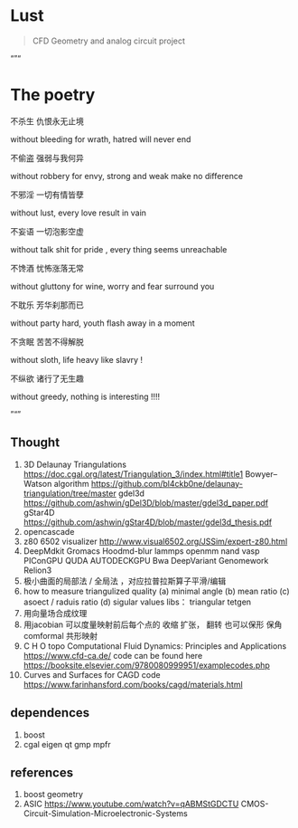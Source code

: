 # Lust 

> CFD Geometry and analog circuit project

“”“

# The poetry 

不杀生 仇恨永无止境

without bleeding for wrath,  hatred will never end

不偷盗 强弱与我何异

without robbery for envy,   strong and weak make no difference

不邪淫 一切有情皆孽

without lust, every love result in vain

不妄语 一切泡影空虚

without talk shit for pride , every thing seems unreachable

不馋酒 忧怖涨落无常

without gluttony for wine, worry and fear surround you

不耽乐 芳华刹那而已

without party hard, youth flash away in a moment

不贪眠 苦苦不得解脱

without sloth, life heavy like slavry !

不纵欲 诸行了无生趣

without greedy, nothing is interesting !!!!

”“”

## Thought

1. 3D Delaunay Triangulations https://doc.cgal.org/latest/Triangulation_3/index.html#title1
Bowyer–Watson algorithm https://github.com/bl4ckb0ne/delaunay-triangulation/tree/master
gdel3d https://github.com/ashwin/gDel3D/blob/master/gdel3d_paper.pdf
gStar4D https://github.com/ashwin/gStar4D/blob/master/gdel3d_thesis.pdf
2. opencascade
3. z80 6502 visualizer http://www.visual6502.org/JSSim/expert-z80.html
4. 
	DeepMdkit 
	Gromacs Hoodmd-blur lammps openmm nand 
	vasp
	PIConGPU QUDA
	AUTODECKGPU Bwa DeepVariant 
	Genomework Relion3
5. 极小曲面的局部法 / 全局法 ，对应拉普拉斯算子平滑/编辑
6. how to measure triangulized quality 
	(a) minimal angle 
	(b) mean ratio
	(c) asoect / raduis ratio
	(d) sigular values
libs： triangular tetgen
7. 用向量场合成纹理
8. 用jacobian 可以度量映射前后每个点的 收缩 扩张， 翻转
	也可以保形 保角 comformal 共形映射
9. C H O topo Computational Fluid Dynamics: Principles and Applications https://www.cfd-ca.de/
	code can be found here https://booksite.elsevier.com/9780080999951/examplecodes.php
10. Curves and Surfaces for CAGD
	code https://www.farinhansford.com/books/cagd/materials.html

## dependences
1. boost 
2. cgal eigen qt gmp mpfr

## references

1. boost geometry
2. ASIC https://www.youtube.com/watch?v=qABMStGDCTU CMOS-Circuit-Simulation-Microelectronic-Systems
